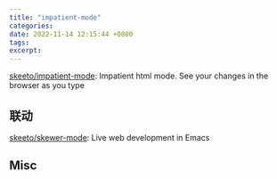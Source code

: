 ```yaml
---
title: "impatient-mode"
categories: 
date: 2022-11-14 12:15:44 +0800
tags: 
excerpt: 
---
```


[skeeto/impatient-mode](https://github.com/skeeto/impatient-mode): Impatient html mode. See your changes in the browser as you type


## 联动

[skeeto/skewer-mode](https://github.com/skeeto/skewer-mode): Live web development in Emacs


## Misc






